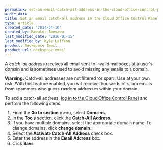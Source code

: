 ```yaml
---
permalink: set-an-email-catch-all-address-in-the-cloud-office-control-panel/
audit_date:
title: Set an email catch-all address in the Cloud Office Control Panel
type: article
created_date: '2014-04-10'
created_by: Mawutor Amesawu
last_modified_date: '2016-01-15'
last_modified_by: Kyle Laffoon
product: Rackspace Email
product_url: rackspace-email
---
```


A *catch-all address* receives all email sent to invalid mailboxes at a user's domain and is sometimes used to avoid missing any emails to a domain.

**Warning:** Catch-all addresses are not filtered for spam. Use at your own risk. With this feature enabled, you will receive thousands of spam emails from spammers who guess random addresses within your domain.

To add a catch-all address, [log in to the Cloud Office Control Panel](https://cp.rackspace.com/) and perform the following steps:

1.  From the **Go to section** menu, select **Domains**.
2.  In the **Tools** section, click the **Catch-All Address**.
3.  If you have multiple domains, select the appropriate domain name. To change domains, click **change domain**.
4.  Select the **Activate Catch-All Address** check box.
5.  Enter the address in the **Email Address** box.
6.  Click **Save**.
